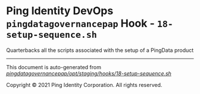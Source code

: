 
# Ping Identity DevOps `pingdatagovernancepap` Hook - `18-setup-sequence.sh`
 Quarterbacks all the scripts associated with the setup of a
 PingData product

---
This document is auto-generated from _[pingdatagovernancepap/opt/staging/hooks/18-setup-sequence.sh](https://github.com/pingidentity/pingidentity-docker-builds/blob/master/pingdatagovernancepap/opt/staging/hooks/18-setup-sequence.sh)_

Copyright © 2021 Ping Identity Corporation. All rights reserved.
